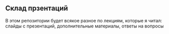 ## Склад прзентаций
В этом репозитории будет всякое разное по лекциям, которые я читал: слайды с презентаций, дополнительные материалы, ответы на вопросы

